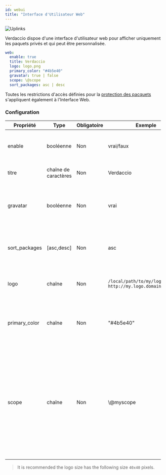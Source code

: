 ```yaml
---
id: webui
title: "Interface d'Utilisateur Web"
---
```


![Uplinks](https://user-images.githubusercontent.com/558752/52916111-fa4ba980-32db-11e9-8a64-f4e06eb920b3.png)

Verdaccio dispoe d'une interface d'utilisateur web pour afficher uniquement les paquets privés et qui peut être personnalisée.

```yaml
web:
  enable: true
  title: Verdaccio
  logo: logo.png
  primary_color: "#4b5e40"
  gravatar: true | false
  scope: \@scope
  sort_packages: asc | desc
```

Toutes les restrictions d'accès définies pour la [protection des pacquets](protect-your-dependencies.md) s'appliquent également à l'Interface Web.

### Configuration

| Propriété     | Type                 | Obligatoire | Exemple                                                       | Soutien    | Description                                                                                                                                                          |
| ------------- | -------------------- | ----------- | ------------------------------------------------------------- | ---------- | -------------------------------------------------------------------------------------------------------------------------------------------------------------------- |
| enable        | booléenne            | Non         | vrai/faux                                                     | tous       | permettre l’affichage de l’interface web                                                                                                                             |
| titre         | chaîne de caractères | Non         | Verdaccio                                                     | tous       | Description du titre HTML                                                                                                                                            |
| gravatar      | booléenne            | Non         | vrai                                                          | `>v4`   | Gravatars will be generated under the hood if this property is enabled                                                                                               |
| sort_packages | [asc,desc]           | Non         | asc                                                           | `>v4`   | By default private packages are sorted by ascending                                                                                                                  |
| logo          | chaîne               | Non         | `/local/path/to/my/logo.png` `http://my.logo.domain/logo.png` | tous       | a URI where logo is located (header logo)                                                                                                                            |
| primary_color | chaîne               | Non         | "#4b5e40"                                                     | `>4`    | The primary color to use throughout the UI (header, etc)                                                                                                             |
| scope         | chaîne               | Non         | \\@myscope                                                  | `>v3.x` | Si vous utilisez ce registre pour un modul spécifique, définissez le dans l'en-tête des instructions de l'interface Web de l'utilisateur (note: escape @ with \\@) |

> It is recommended the logo size has the following size `40x40` pixels.